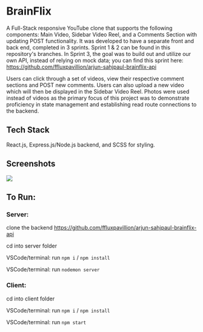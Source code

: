 # BrainFlix

A Full-Stack responsive YouTube clone that supports the following components: Main Video, Sidebar Video Reel, and a Comments Section with updating POST functionality. It was developed to have a separate front and back end, completed in 3 sprints.  Sprint 1 & 2 can be found in this repository's branches. In Sprint 3, the goal was to build out and utilize our own API, instead of relying on mock data; you can find this sprint here: https://github.com/ffluxpavillion/arjun-sahjpaul-brainflix-api

Users can click through a set of videos, view their respective comment sections and POST new comments.  Users can also upload a new video which will then be displayed in the Sidebar Video Reel. Photos were used instead of videos as the primary focus of this project was to demonstrate proficiency in state management and establishing read route connections to the backend.

## Tech Stack
React.js, Express.js/Node.js backend, and SCSS for styling.



## Screenshots
<img src = "https://user-images.githubusercontent.com/50502972/214372464-5b9a594a-a40a-419d-aa7a-6046e1b54b43.png">

## To Run:
### Server:
clone the backend https://github.com/ffluxpavillion/arjun-sahjpaul-brainflix-api

cd into server folder

VSCode/terminal: run `npm i` / `npm install`

VSCode/terminal: run `nodemon server`

### Client:
cd into client folder

VSCode/terminal: run `npm i` / `npm install`

VSCode/terminal: run `npm start`

